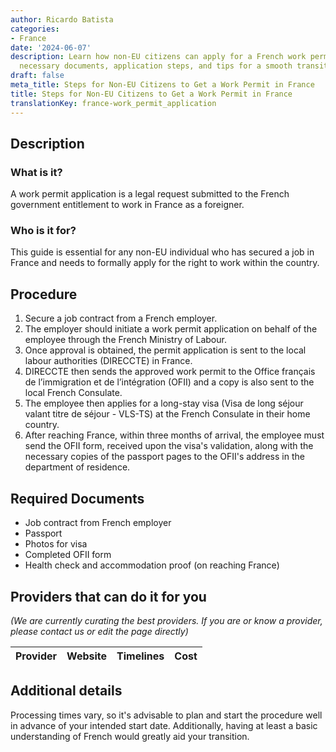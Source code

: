 ```yaml
---
author: Ricardo Batista
categories:
- France
date: '2024-06-07'
description: Learn how non-EU citizens can apply for a French work permit, including
  necessary documents, application steps, and tips for a smooth transition.
draft: false
meta_title: Steps for Non-EU Citizens to Get a Work Permit in France
title: Steps for Non-EU Citizens to Get a Work Permit in France
translationKey: france-work_permit_application
---
```


## Description
### What is it?
A work permit application is a legal request submitted to the French government entitlement to work in France as a foreigner. 

### Who is it for?
This guide is essential for any non-EU individual who has secured a job in France and needs to formally apply for the right to work within the country.

## Procedure
1. Secure a job contract from a French employer.
2. The employer should initiate a work permit application on behalf of the employee through the French Ministry of Labour. 
3. Once approval is obtained, the permit application is sent to the local labour authorities (DIRECCTE) in France.
4. DIRECCTE then sends the approved work permit to the Office français de l’immigration et de l’intégration (OFII) and a copy is also sent to the local French Consulate.
5. The employee then applies for a long-stay visa (Visa de long séjour valant titre de séjour - VLS-TS) at the French Consulate in their home country.
6. After reaching France, within three months of arrival, the employee must send the OFII form, received upon the visa's validation, along with the necessary copies of the passport pages to the OFII's address in the department of residence. 

## Required Documents
- Job contract from French employer
- Passport
- Photos for visa
- Completed OFII form
- Health check and accommodation proof (on reaching France)

## Providers that can do it for you

_(We are currently curating the best providers. If you are or know a provider, please contact us or edit the page directly)_

| Provider        |     Website     |     Timelines    |       Cost      |
| --------------- | --------------- |  :-------------: | :-------------: |

## Additional details
Processing times vary, so it's advisable to plan and start the procedure well in advance of your intended start date. Additionally, having at least a basic understanding of French would greatly aid your transition.
